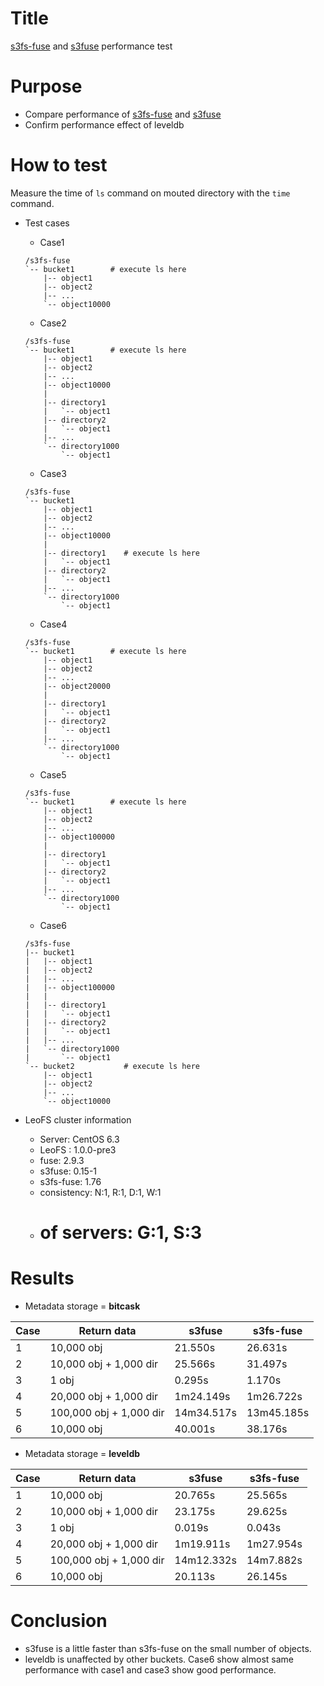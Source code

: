 Title
=====
[s3fs-fuse](https://github.com/s3fs-fuse/s3fs-fuse) and [s3fuse](https://code.google.com/p/s3fuse/) performance test


Purpose
=======
* Compare performance of [s3fs-fuse](https://github.com/s3fs-fuse/s3fs-fuse) and [s3fuse](https://code.google.com/p/s3fuse/)
* Confirm performance effect of leveldb


How to test
===========
Measure the time of `ls` command on mouted directory with the `time` command.

* Test cases
  * Case1
  ```
  /s3fs-fuse
  `-- bucket1        # execute ls here
      |-- object1
      |-- object2
      |-- ...
      `-- object10000
  ```

  * Case2
  ```
  /s3fs-fuse
  `-- bucket1        # execute ls here
      |-- object1
      |-- object2
      |-- ...
      |-- object10000
      |
      |-- directory1
      |   `-- object1
      |-- directory2
      |   `-- object1
      |-- ...
      `-- directory1000
          `-- object1
  ```

  * Case3
  ```
  /s3fs-fuse
  `-- bucket1
      |-- object1
      |-- object2
      |-- ...
      |-- object10000
      |
      |-- directory1    # execute ls here
      |   `-- object1
      |-- directory2
      |   `-- object1
      |-- ...
      `-- directory1000
          `-- object1
  ```

  * Case4
  ```
  /s3fs-fuse
  `-- bucket1        # execute ls here
      |-- object1
      |-- object2
      |-- ...
      |-- object20000
      |
      |-- directory1
      |   `-- object1
      |-- directory2
      |   `-- object1
      |-- ...
      `-- directory1000
          `-- object1
  ```

  * Case5
  ```
  /s3fs-fuse
  `-- bucket1        # execute ls here
      |-- object1
      |-- object2
      |-- ...
      |-- object100000
      |
      |-- directory1
      |   `-- object1
      |-- directory2
      |   `-- object1
      |-- ...
      `-- directory1000
          `-- object1
  ```

  * Case6
  ```
  /s3fs-fuse
  |-- bucket1
  |   |-- object1
  |   |-- object2
  |   |-- ...
  |   |-- object100000
  |   |
  |   |-- directory1
  |   |   `-- object1
  |   |-- directory2
  |   |   `-- object1
  |   |-- ...
  |   `-- directory1000
  |       `-- object1
  `-- bucket2           # execute ls here
      |-- object1
      |-- object2
      |-- ...
      `-- object10000
  ```

* LeoFS cluster information
    * Server:       CentOS 6.3
    * LeoFS :       1.0.0-pre3
    * fuse:         2.9.3
    * s3fuse:       0.15-1
    * s3fs-fuse:    1.76
    * consistency:  N:1, R:1, D:1, W:1
    * # of servers: G:1, S:3


Results
=======
* Metadata storage = **bitcask**

| Case | Return data             | s3fuse     | s3fs-fuse  |
| ---- | ----------------------- | ---------- | ---------- |
| 1    | 10,000 obj              | 21.550s    | 26.631s    |
| 2    | 10,000 obj + 1,000 dir  | 25.566s    | 31.497s    |
| 3    | 1 obj                   | 0.295s     | 1.170s     |
| 4    | 20,000 obj + 1,000 dir  | 1m24.149s  | 1m26.722s  |
| 5    | 100,000 obj + 1,000 dir | 14m34.517s | 13m45.185s |
| 6    | 10,000 obj              | 40.001s    | 38.176s    |

* Metadata storage = **leveldb**

| Case | Return data             | s3fuse     | s3fs-fuse  |
| ---- | ----------------------- | ---------- | ---------- |
| 1    | 10,000 obj              | 20.765s    | 25.565s    |
| 2    | 10,000 obj + 1,000 dir  | 23.175s    | 29.625s    |
| 3    | 1 obj                   | 0.019s     | 0.043s     |
| 4    | 20,000 obj + 1,000 dir  | 1m19.911s  | 1m27.954s  |
| 5    | 100,000 obj + 1,000 dir | 14m12.332s | 14m7.882s  |
| 6    | 10,000 obj              | 20.113s    | 26.145s    |

Conclusion
==========
* s3fuse is a little faster than s3fs-fuse on the small number of objects.
* leveldb is unaffected by other buckets. Case6 show almost same performance with case1 and case3 show good performance.